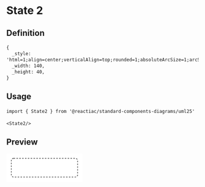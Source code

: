 # State 2

## Definition

```
{
  _style: 'html=1;align=center;verticalAlign=top;rounded=1;absoluteArcSize=1;arcSize=10;dashed=1;whiteSpace=wrap;',
  _width: 140,
  _height: 40,
}
```

## Usage

```
import { State2 } from '@reactiac/standard-components-diagrams/uml25'

<State2/>
```

## Preview

<img src="./state-2.png" width="200"/>
